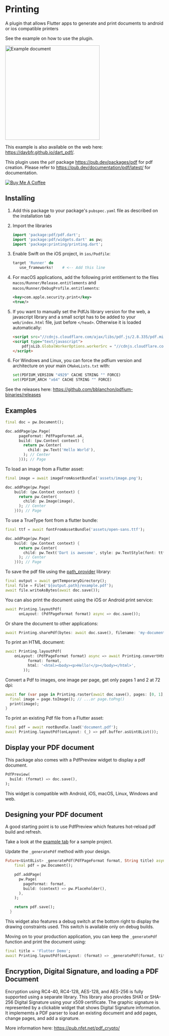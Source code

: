 # Printing

A plugin that allows Flutter apps to generate and print
documents to android or ios compatible printers

See the example on how to use the plugin.

<img alt="Example document" src="https://raw.githubusercontent.com/DavBfr/dart_pdf/master/printing/example.png" width="300">

This example is also available on the web here: <https://davbfr.github.io/dart_pdf/>.

This plugin uses the `pdf` package <https://pub.dev/packages/pdf>
for pdf creation. Please refer to <https://pub.dev/documentation/pdf/latest/>
for documentation.

[![Buy Me A Coffee](https://bmc-cdn.nyc3.digitaloceanspaces.com/BMC-button-images/custom_images/orange_img.png "Buy Me A Coffee")](https://www.buymeacoffee.com/JORBmbw9h "Buy Me A Coffee")

## Installing

1. Add this package to your package's `pubspec.yaml` file as described
   on the installation tab

2. Import the libraries

   ```dart
   import 'package:pdf/pdf.dart';
   import 'package:pdf/widgets.dart' as pw;
   import 'package:printing/printing.dart';
   ```

3. Enable Swift on the iOS project, in `ios/Podfile`:

   ```Ruby
   target 'Runner' do
      use_frameworks!    # <-- Add this line
   ```

4. For macOS applications, add the following print entitlement to the files
   `macos/Runner/Release.entitlements` and `macos/Runner/DebugProfile.entitlements`:

   ```xml
   <key>com.apple.security.print</key>
   <true/>
   ```

5. If you want to manually set the PdfJs library version for the web, a javascript
   library and a small script has to be added to your `web/index.html` file, just
   before `</head>`. Otherwise it is loaded automatically:

   ```html
   <script src="//cdnjs.cloudflare.com/ajax/libs/pdf.js/2.8.335/pdf.min.js"></script>
   <script type="text/javascript">
       pdfjsLib.GlobalWorkerOptions.workerSrc = "//cdnjs.cloudflare.com/ajax/libs/pdf.js/2.8.335/pdf.worker.min.js";
   </script>
   ```

6. For Windows and Linux, you can force the pdfium version and architecture
   on your main `CMakeLists.txt` with:

   ```python
   set(PDFIUM_VERSION "4929" CACHE STRING "" FORCE)
   set(PDFIUM_ARCH "x64" CACHE STRING "" FORCE)
   ```

  See the releases here: <https://github.com/bblanchon/pdfium-binaries/releases>

## Examples

```dart
final doc = pw.Document();

doc.addPage(pw.Page(
      pageFormat: PdfPageFormat.a4,
      build: (pw.Context context) {
        return pw.Center(
          child: pw.Text('Hello World'),
        ); // Center
      })); // Page
```

To load an image from a Flutter asset:

```dart
final image = await imageFromAssetBundle('assets/image.png');

doc.addPage(pw.Page(
    build: (pw.Context context) {
      return pw.Center(
        child: pw.Image(image),
      ); // Center
    })); // Page
```

To use a TrueType font from a flutter bundle:

```dart
final ttf = await fontFromAssetBundle('assets/open-sans.ttf');

doc.addPage(pw.Page(
    build: (pw.Context context) {
      return pw.Center(
        child: pw.Text('Dart is awesome', style: pw.TextStyle(font: ttf, fontSize: 40)),
      ); // Center
    })); // Page
```

To save the pdf file using the [path_provider](https://pub.dev/packages/path_provider) library:

```dart
final output = await getTemporaryDirectory();
final file = File('${output.path}/example.pdf');
await file.writeAsBytes(await doc.save());
```

You can also print the document using the iOS or Android print service:

```dart
await Printing.layoutPdf(
      onLayout: (PdfPageFormat format) async => doc.save());
```

Or share the document to other applications:

```dart
await Printing.sharePdf(bytes: await doc.save(), filename: 'my-document.pdf');
```

To print an HTML document:

```dart
await Printing.layoutPdf(
    onLayout: (PdfPageFormat format) async => await Printing.convertHtml(
          format: format,
          html: '<html><body><p>Hello!</p></body></html>',
        ));
```

Convert a Pdf to images, one image per page, get only pages 1 and 2 at 72 dpi:

```dart
await for (var page in Printing.raster(await doc.save(), pages: [0, 1], dpi: 72)) {
  final image = page.toImage(); // ...or page.toPng()
  print(image);
}
```

To print an existing Pdf file from a Flutter asset:

```dart
final pdf = await rootBundle.load('document.pdf');
await Printing.layoutPdf(onLayout: (_) => pdf.buffer.asUint8List());
```

## Display your PDF document

This package also comes with a PdfPreview widget to display a pdf document.

```dart
PdfPreview(
  build: (format) => doc.save(),
);
```

This widget is compatible with Android, iOS, macOS, Linux, Windows and web.

## Designing your PDF document

A good starting point is to use PdfPreview which features hot-reload pdf build
and refresh.

Take a look at the [example tab](example) for a sample project.

Update the `_generatePdf` method with your design.

```dart
Future<Uint8List> _generatePdf(PdfPageFormat format, String title) async {
    final pdf = pw.Document();

    pdf.addPage(
      pw.Page(
        pageFormat: format,
        build: (context) => pw.Placeholder(),
      ),
    );

    return pdf.save();
  }
```

This widget also features a debug switch at the bottom right to display the
drawing constraints used. This switch is available only on debug builds.

Moving on to your production application, you can keep the `_generatePdf`
function and print the document using:

```dart
final title = 'Flutter Demo';
await Printing.layoutPdf(onLayout: (format) => _generatePdf(format, title));
```

## Encryption, Digital Signature, and loading a PDF Document

Encryption using RC4-40, RC4-128, AES-128, and AES-256 is fully supported using a separate library.
This library also provides SHA1 or SHA-256 Digital Signature using your x509 certificate. The graphic signature is represented by a clickable widget that shows Digital Signature information.
It implememts a PDF parser to load an existing document and add pages, change pages, and add a signature.

More information here: <https://pub.nfet.net/pdf_crypto/>
